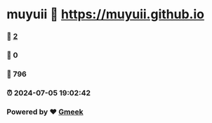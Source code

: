 # muyuii :link: https://muyuii.github.io 
### :page_facing_up: [2](https://muyuii.github.io/tag.html) 
### :speech_balloon: 0 
### :hibiscus: 796 
### :alarm_clock: 2024-07-05 19:02:42 
### Powered by :heart: [Gmeek](https://github.com/Meekdai/Gmeek)
